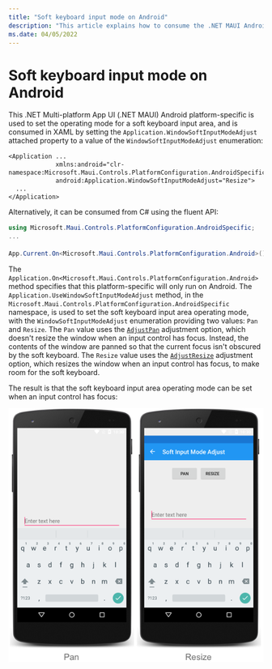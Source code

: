 ```yaml
---
title: "Soft keyboard input mode on Android"
description: "This article explains how to consume the .NET MAUI Android platform-specific that sets the operating mode for a soft keyboard input area."
ms.date: 04/05/2022
---
```


# Soft keyboard input mode on Android

This .NET Multi-platform App UI (.NET MAUI) Android platform-specific is used to set the operating mode for a soft keyboard input area, and is consumed in XAML by setting the `Application.WindowSoftInputModeAdjust` attached property to a value of the `WindowSoftInputModeAdjust` enumeration:

```xaml
<Application ...
             xmlns:android="clr-namespace:Microsoft.Maui.Controls.PlatformConfiguration.AndroidSpecific;assembly=Microsoft.Maui.Controls"
             android:Application.WindowSoftInputModeAdjust="Resize">
  ...
</Application>
```

Alternatively, it can be consumed from C# using the fluent API:

```csharp
using Microsoft.Maui.Controls.PlatformConfiguration.AndroidSpecific;
...

App.Current.On<Microsoft.Maui.Controls.PlatformConfiguration.Android>().UseWindowSoftInputModeAdjust(WindowSoftInputModeAdjust.Resize);
```

The `Application.On<Microsoft.Maui.Controls.PlatformConfiguration.Android>` method specifies that this platform-specific will only run on Android. The `Application.UseWindowSoftInputModeAdjust` method, in the `Microsoft.Maui.Controls.PlatformConfiguration.AndroidSpecific` namespace, is used to set the soft keyboard input area operating mode, with the `WindowSoftInputModeAdjust` enumeration providing two values: `Pan` and `Resize`. The `Pan` value uses the [`AdjustPan`](xref:Android.Views.SoftInput.AdjustPan) adjustment option, which doesn't resize the window when an input control has focus. Instead, the contents of the window are panned so that the current focus isn't obscured by the soft keyboard. The `Resize` value uses the [`AdjustResize`](xref:Android.Views.SoftInput.AdjustResize) adjustment option, which resizes the window when an input control has focus, to make room for the soft keyboard.

The result is that the soft keyboard input area operating mode can be set when an input control has focus:

![Soft Keyboard Operating Mode Platform-Specific](media/soft-keyboard-input-mode/pan-resize.png)
